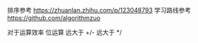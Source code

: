 排序参考 https://zhuanlan.zhihu.com/p/123048793
学习路线参考 https://github.com/algorithmzuo

对于运算效率 位运算 远大于 +/- 远大于 */